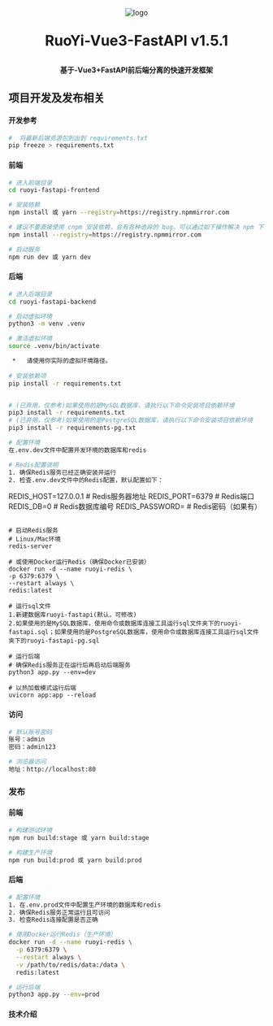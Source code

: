 <p align="center">
	<img alt="logo" src="https://oscimg.oschina.net/oscnet/up-d3d0a9303e11d522a06cd263f3079027715.png">
</p>
<h1 align="center" style="margin: 30px 0 30px; font-weight: bold;">RuoYi-Vue3-FastAPI v1.5.1</h1>
<h4 align="center">基于-Vue3+FastAPI前后端分离的快速开发框架</h4>

## 项目开发及发布相关

#### 开发参考
``` bash
#  将最新后端资源包到出到 requirements.txt
pip freeze > requirements.txt
```

#### 前端
```bash
# 进入前端目录
cd ruoyi-fastapi-frontend

# 安装依赖
npm install 或 yarn --registry=https://registry.npmmirror.com

# 建议不要直接使用 cnpm 安装依赖，会有各种诡异的 bug。可以通过如下操作解决 npm 下载速度慢的问题
npm install --registry=https://registry.npmmirror.com

# 启动服务
npm run dev 或 yarn dev
```

#### 后端
```bash
# 进入后端目录
cd ruoyi-fastapi-backend

# 启动虚拟环境
python3 -m venv .venv

# 激活虚拟环境
source .venv/bin/activate

 *   请使用你实际的虚拟环境路径。
 
# 安装依赖项
pip install -r requirements.txt


# (已弃用，仅参考)如果使用的是MySQL数据库，请执行以下命令安装项目依赖环境
pip3 install -r requirements.txt
# (已弃用，仅参考)如果使用的是PostgreSQL数据库，请执行以下命令安装项目依赖环境
pip3 install -r requirements-pg.txt

# 配置环境
在.env.dev文件中配置开发环境的数据库和redis

# Redis配置说明
1. 确保Redis服务已经正确安装并运行
2. 检查.env.dev文件中的Redis配置，默认配置如下：
   ```
   REDIS_HOST=127.0.0.1  # Redis服务器地址
   REDIS_PORT=6379       # Redis端口
   REDIS_DB=0           # Redis数据库编号
   REDIS_PASSWORD=      # Redis密码（如果有）
   ```

# 启动Redis服务
# Linux/Mac环境
redis-server

# 或使用Docker运行Redis（确保Docker已安装）
docker run -d --name ruoyi-redis \
  -p 6379:6379 \
  --restart always \
  redis:latest

# 运行sql文件
1.新建数据库ruoyi-fastapi(默认，可修改)
2.如果使用的是MySQL数据库，使用命令或数据库连接工具运行sql文件夹下的ruoyi-fastapi.sql；如果使用的是PostgreSQL数据库，使用命令或数据库连接工具运行sql文件夹下的ruoyi-fastapi-pg.sql

# 运行后端
# 确保Redis服务正在运行后再启动后端服务
python3 app.py --env=dev

# 以热加载模式运行后端
uvicorn app:app --reload
```

#### 访问
```bash
# 默认账号密码
账号：admin
密码：admin123

# 浏览器访问
地址：http://localhost:80
```

### 发布

#### 前端
```bash
# 构建测试环境
npm run build:stage 或 yarn build:stage

# 构建生产环境
npm run build:prod 或 yarn build:prod
```

#### 后端
```bash
# 配置环境
1. 在.env.prod文件中配置生产环境的数据库和redis
2. 确保Redis服务正常运行且可访问
3. 检查Redis连接配置是否正确

# 使用Docker运行Redis（生产环境）
docker run -d --name ruoyi-redis \
  -p 6379:6379 \
  --restart always \
  -v /path/to/redis/data:/data \
  redis:latest

# 运行后端
python3 app.py --env=prod
```

#### 技术介绍





